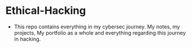 # Ethical-Hacking
- This repo contains everything in my cybersec journey. My notes, my projects, My portfolio as a whole and everything regarding this journey in hacking.
